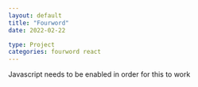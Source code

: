```yaml
---
layout: default
title: "Fourword"
date: 2022-02-22

type: Project
categories: fourword react
---
```


<noscript>Javascript needs to be enabled in order for this to work</noscript>
<div id="root"></div>

<!-- Load our little css and js -->
<link rel="stylesheet" type="text/css" href="{{ site.baseurl }}/assets/fourword/main.css">
<script src="{{ site.baseurl }}/assets/fourword/main.js"></script>
